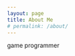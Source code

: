 ```yaml
---
layout: page
title: About Me
# permalink: /about/
---
```


<!-- 실패로부터 해결의 실마리를 찾다. -->

game programmer



